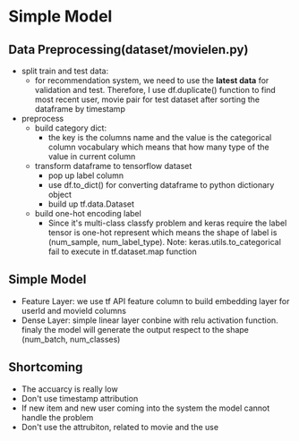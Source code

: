 # Simple Model

## Data Preprocessing(dataset/movielen.py)

- split train and test data:
  - for recommendation system, we need to use the **latest data** for validation and test. Therefore, I use df.duplicate() function to find most recent user, movie pair for test dataset after sorting the dataframe by timestamp
- preprocess
  - build category dict:
    - the key is the columns name and the value is the categorical column vocabulary which means that how many type of the value in current column
  - transform dataframe to tensorflow dataset
    - pop up label column
    - use df.to_dict() for converting dataframe to python dictionary object
    - build up tf.data.Dataset
  - build one-hot encoding label
    - Since it's multi-class classfy problem and keras require the label tensor is one-hot represent which means the shape of label is (num_sample, num_label_type). Note: keras.utils.to_categorical fail to execute in tf.dataset.map function

## Simple Model

- Feature Layer: we use tf API feature column to build embedding layer for userId and movieId columns
- Dense Layer: simple linear layer conbine with relu activation function. finaly the model will generate the output respect to the shape (num_batch, num_classes)

## Shortcoming

- The accuarcy is really low
- Don't use timestamp attribution
- If new item and new user coming into the system the model cannot handle the problem
- Don't use the attrubiton, related to movie and the use
